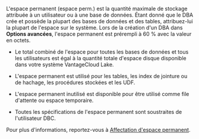 L'espace permanent (espace perm.) est la quantité maximale de stockage attribuée à un utilisateur ou à une base de données. Étant donné que le DBA crée et possède la plupart des bases de données et des tables, attribuez-lui la plupart de l'espace sur le système. Lors de la création d'un DBA dans **Options avancées**, l'espace permanent est prérempli à 60 % avec la valeur en octets.

-   Le total combiné de l'espace pour toutes les bases de données et tous les utilisateurs est égal à la quantité totale d'espace disque disponible dans votre système VantageCloud Lake.

-   L'espace permanent est utilisé pour les tables, les index de jointure ou de hachage, les procédures stockées et les UDF.

-   L'espace permanent inutilisé est disponible pour être utilisé comme file d'attente ou espace temporaire.

-   Toutes les spécifications de l'espace permanent sont soustraites de l'utilisateur DBC.

Pour plus d'informations, reportez-vous à [Affectation d'espace permanent](https://docs.teradata.com/access/sources/dita/topic?dita:topicPath=zhf1629865350450.dita).
